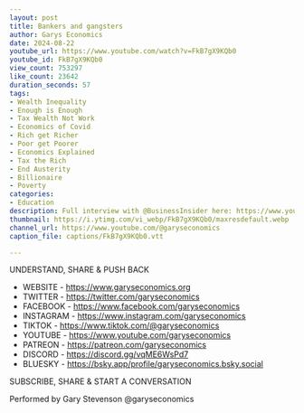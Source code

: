 ```yaml
---
layout: post
title: Bankers and gangsters
author: Garys Economics
date: 2024-08-22
youtube_url: https://www.youtube.com/watch?v=FkB7gX9KQb0
youtube_id: FkB7gX9KQb0
view_count: 753297
like_count: 23642
duration_seconds: 57
tags:
- Wealth Inequality
- Enough is Enough
- Tax Wealth Not Work
- Economics of Covid
- Rich get Richer
- Poor get Poorer
- Economics Explained
- Tax the Rich
- End Austerity
- Billionaire
- Poverty
categories:
- Education
description: Full interview with @BusinessInsider here: https://www.youtube.com/watch?v=9GumiLIxLMM&t=1615s&ab_channel=Insider
thumbnail: https://i.ytimg.com/vi_webp/FkB7gX9KQb0/maxresdefault.webp
channel_url: https://www.youtube.com/@garyseconomics
caption_file: captions/FkB7gX9KQb0.vtt

---
```


UNDERSTAND, SHARE & PUSH BACK

- WEBSITE - https://www.garyseconomics.org
- TWITTER  - https://twitter.com/garyseconomics
- FACEBOOK - https://www.facebook.com/garyseconomics
- INSTAGRAM  - https://www.instagram.com/garyseconomics
- TIKTOK - https://www.tiktok.com/@garyseconomics
- YOUTUBE -  https://www.youtube.com/garyseconomics
- PATREON - https://patreon.com/garyseconomics
- DISCORD - https://discord.gg/vqME6WsPd7
- BLUESKY - https://bsky.app/profile/garyseconomics.bsky.social

SUBSCRIBE, SHARE & START A CONVERSATION

Performed by Gary Stevenson
@garyseconomics
